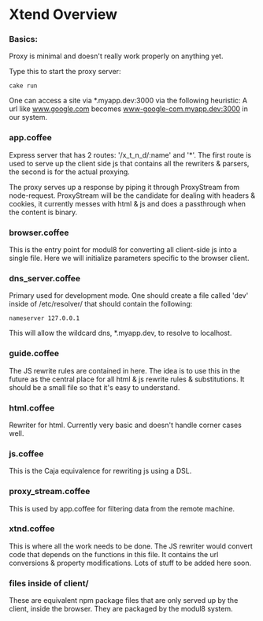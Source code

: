 Xtend Overview
==============

### Basics:

Proxy is minimal and doesn't really work properly on anything yet.

Type this to start the proxy server:

    cake run

One can access a site via *.myapp.dev:3000 via the following heuristic:
A url like www.google.com becomes www-google-com.myapp.dev:3000 in our
system.

### app.coffee

Express server that has 2 routes:  '/x_t_n_d/:name' and '*'.  The first
route is used to serve up the client side js that contains all the
rewriters & parsers, the second is for the actual proxying.

The proxy serves up a response by piping it through ProxyStream from
node-request.  ProxyStream will be the candidate for dealing with
headers & cookies, it currently messes with html & js and does a
passthrough when the content is binary.

### browser.coffee

This is the entry point for modul8 for converting all client-side js
into a single file.  Here we will initialize parameters specific to the
browser client.

### dns_server.coffee

Primary used for development mode.  One should create a file called
'dev' inside of /etc/resolver/ that should contain the following:

    nameserver 127.0.0.1

This will allow the wildcard dns, *.myapp.dev, to resolve to localhost.

### guide.coffee

The JS rewrite rules are contained in here.  The idea is to use this in
the future as the central place for all html & js rewrite rules &
substitutions.  It should be a small file so that it's easy to
understand.

### html.coffee

Rewriter for html.  Currently very basic and doesn't handle corner cases
well.

### js.coffee

This is the Caja equivalence for rewriting js using a DSL.

### proxy_stream.coffee

This is used by app.coffee for filtering data from the remote machine.

### xtnd.coffee

This is where all the work needs to be done.  The JS rewriter would
convert code that depends on the functions in this file.  It contains
the url conversions & property modifications.  Lots of stuff to be added
here soon.

### files inside of client/

These are equivalent npm package files that are only served up by the
client, inside the browser.  They are packaged by the modul8 system.


